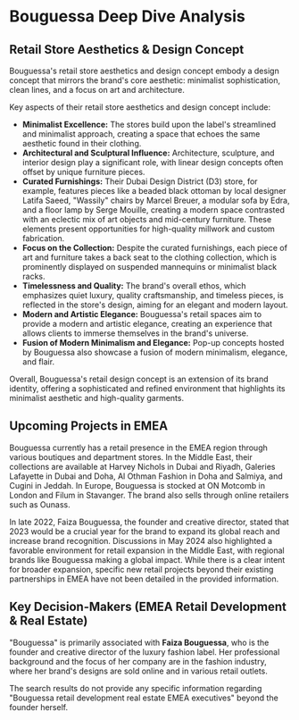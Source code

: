 # Bouguessa Deep Dive Analysis

## Retail Store Aesthetics & Design Concept

Bouguessa's retail store aesthetics and design concept embody a design concept that mirrors the brand's core aesthetic: minimalist sophistication, clean lines, and a focus on art and architecture.

Key aspects of their retail store aesthetics and design concept include:

*   **Minimalist Excellence:** The stores build upon the label's streamlined and minimalist approach, creating a space that echoes the same aesthetic found in their clothing.
*   **Architectural and Sculptural Influence:** Architecture, sculpture, and interior design play a significant role, with linear design concepts often offset by unique furniture pieces.
*   **Curated Furnishings:** Their Dubai Design District (D3) store, for example, features pieces like a beaded black ottoman by local designer Latifa Saeed, "Wassily" chairs by Marcel Breuer, a modular sofa by Edra, and a floor lamp by Serge Mouille, creating a modern space contrasted with an eclectic mix of art objects and mid-century furniture. These elements present opportunities for high-quality millwork and custom fabrication.
*   **Focus on the Collection:** Despite the curated furnishings, each piece of art and furniture takes a back seat to the clothing collection, which is prominently displayed on suspended mannequins or minimalist black racks.
*   **Timelessness and Quality:** The brand's overall ethos, which emphasizes quiet luxury, quality craftsmanship, and timeless pieces, is reflected in the store's design, aiming for an elegant and modern layout.
*   **Modern and Artistic Elegance:** Bouguessa's retail spaces aim to provide a modern and artistic elegance, creating an experience that allows clients to immerse themselves in the brand's universe.
*   **Fusion of Modern Minimalism and Elegance:** Pop-up concepts hosted by Bouguessa also showcase a fusion of modern minimalism, elegance, and flair.

Overall, Bouguessa's retail design concept is an extension of its brand identity, offering a sophisticated and refined environment that highlights its minimalist aesthetic and high-quality garments.

## Upcoming Projects in EMEA

Bouguessa currently has a retail presence in the EMEA region through various boutiques and department stores. In the Middle East, their collections are available at Harvey Nichols in Dubai and Riyadh, Galeries Lafayette in Dubai and Doha, Al Othman Fashion in Doha and Salmiya, and Cugini in Jeddah. In Europe, Bouguessa is stocked at ON Motcomb in London and Filum in Stavanger. The brand also sells through online retailers such as Ounass.

In late 2022, Faiza Bouguessa, the founder and creative director, stated that 2023 would be a crucial year for the brand to expand its global reach and increase brand recognition. Discussions in May 2024 also highlighted a favorable environment for retail expansion in the Middle East, with regional brands like Bouguessa making a global impact. While there is a clear intent for broader expansion, specific new retail projects beyond their existing partnerships in EMEA have not been detailed in the provided information.

## Key Decision-Makers (EMEA Retail Development & Real Estate)

"Bouguessa" is primarily associated with **Faiza Bouguessa**, who is the founder and creative director of the luxury fashion label. Her professional background and the focus of her company are in the fashion industry, where her brand's designs are sold online and in various retail outlets.

The search results do not provide any specific information regarding "Bouguessa retail development real estate EMEA executives" beyond the founder herself.